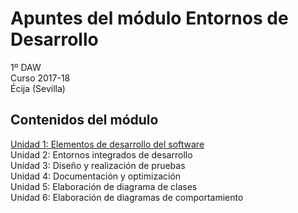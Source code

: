 # Apuntes del módulo Entornos de Desarrollo

1º DAW  
Curso 2017-18  
Écija (Sevilla)  

## Contenidos del módulo

[Unidad 1: Elementos de desarrollo del software](http://www.google.es)  
Unidad 2: Entornos integrados de desarrollo  
Unidad 3: Diseño y realización de pruebas  
Unidad 4: Documentación y optimización  
Unidad 5: Elaboración de diagrama de clases   
Unidad 6: Elaboración de diagramas de comportamiento  

